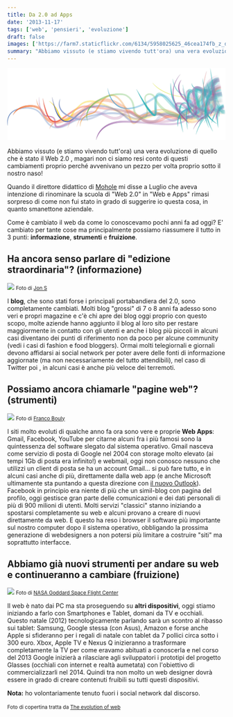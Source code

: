 ```yaml
---
title: Da 2.0 ad Apps
date: '2013-11-17'
tags: ['web', 'pensieri', 'evoluzione']
draft: false
images: ['https://farm7.staticflickr.com/6134/5958025625_46cea174fb_z_d.jpg']
summary: "Abbiamo vissuto (e stiamo vivendo tutt'ora) una vera evoluzione di quello che è stato il Web 2.0 , magari non ci siamo resi conto di questi cambiamenti proprio perché avvenivano un pezzo per volta proprio sotto il nostro naso!"
---
```


![abstract digital art](https://raw.githubusercontent.com/moebiusmania/blog-assets/master/images/2013/web-2.jpg)

Abbiamo vissuto (e stiamo vivendo tutt'ora) una vera evoluzione di quello che è stato il Web 2.0 , magari non ci siamo resi conto di questi cambiamenti proprio perché avvenivano un pezzo per volta proprio sotto il nostro naso!

Quando il direttore didattico di [Mohole](https://scuola.mohole.it) mi disse a Luglio che aveva intenzione di rinominare la scuola di "Web 2.0" in "Web e Apps" rimasi sorpreso di come non fui stato in grado di suggerire io questa cosa, in quanto smanettone aziendale.

Come è cambiato il web da come lo conoscevamo pochi anni fa ad oggi? E' cambiato per tante cose ma principalmente possiamo riassumere il tutto in 3 punti: **informazione**, **strumenti** e **fruizione**.

## Ha ancora senso parlare di "edizione straordinaria"? (informazione)

![](https://farm7.staticflickr.com/6033/6277209256_934f20da10_z_d.jpg)
<small>Foto di [Jon S](https://www.flickr.com/photos/62693815@N03/6277209256/)</small>

I **blog**, che sono stati forse i principali portabandiera del 2.0, sono completamente cambiati. Molti blog "grossi" di 7 o 8 anni fa adesso sono veri e propri magazine e c'è chi apre dei blog oggi proprio con questo scopo, molte aziende hanno aggiunto il blog al loro sito per restare maggiormente in contatto con gli utenti e anche i blog più piccoli in alcuni casi diventano dei punti di riferimento non da poco per alcune community (vedi i casi di fashion e food bloggers). Ormai molti telegiornali e giornali devono affidarsi ai social network per poter avere delle fonti di informazione aggiornate (ma non necessariamente del tutto attendibili), nel caso di Twitter poi , in alcuni casi è anche più veloce dei terremoti.

## Possiamo ancora chiamarle "pagine web"? (strumenti)

![](https://farm4.staticflickr.com/3342/3568409530_389bce008b_z_d.jpg)
<small>Foto di [Franco Bouly](https://www.flickr.com/photos/fbouly/3568409530/)</small>

I siti molto evoluti di qualche anno fa ora sono vere e proprie **Web Apps**: Gmail, Facebook, YouTube per citarne alcuni fra i più famosi sono la quintessenza del software slegato dal sistema operativo. Gmail nasceva come servizio di posta di Google nel 2004 con storage molto elevato (ai tempi 1Gb di posta era infinito!) e webmail, oggi non conosco nessuno che utilizzi un client di posta se ha un account Gmail... si può fare tutto, e in alcuni casi anche di più, direttamente dalla web app (e anche Microsoft ultimamente sta puntando a questa direzione con <a href="www.outlook.com" target="_blank">il nuovo Outlook</a>). Facebook in principio era niente di più che un simil-blog con pagina del profilo, oggi gestisce gran parte delle comunicazioni e dei dati personali di più di 900 milioni di utenti. Molti servizi "classici" stanno iniziando a spostarsi completamente su web e alcuni provano a creare di nuovi direttamente da web. E questo ha reso i browser il software più importante sul nostro computer dopo il sistema operativo, obbligando la prossima generazione di webdesigners a non potersi più limitare a costruire "siti" ma soprattutto interfacce.

## Abbiamo già nuovi strumenti per andare su web e continueranno a cambiare (fruizione)

![](https://farm7.staticflickr.com/6134/5958025625_46cea174fb_z_d.jpg)
<small>Foto di [NASA Goddard Space Flight Center](https://www.flickr.com/photos/gsfc/5958025625/)</small>

Il web è nato dai PC ma sta proseguendo su **altri dispositivi**, oggi stiamo iniziando a farlo con Smartphones e Tablet, domani da TV e occhiali. Questo natale (2012) tecnologicamente parlando sarà un scontro al ribasso sui tablet: Samsung, Google stessa (con Asus), Amazon e forse anche Apple si sfideranno per i regali di natale con tablet da 7 pollici circa sotto i 300 euro. Xbox, Apple TV e Nexus Q inizieranno a trasformare completamente la TV per come eravamo abituati a conoscerla e nel corso del 2013 Google inizierà a rilasciare agli sviluppatori i prototipi del progetto Glasses (occhiali con internet e realtà aumetata) con l'obiettivo di commercializzarli nel 2014. Quindi tra non molto un web designer dovrà essere in grado di creare contenuti fruibili su tutti questi dispositivi.

**Nota:** ho volontariamente tenuto fuori i social network dal discorso.

<small>Foto di copertina tratta da [The evolution of web](http://www.evolutionoftheweb.com/)</small>
